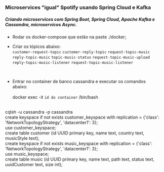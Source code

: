 ### Microservices "igual" Spotify usando Spring Cloud e Kafka
##### Criando microservices com Spring Boot, Spring Cloud, Apache Kafka e Cassandra, microservicos Async.

- Rodar os docker-compose que estão na paste ./docker;

- Criar os tópicos abaixo: <br/>
`customer-request-topic`
`customer-reply-topic`
`request-topic-music`
`reply-topic-music`
`topic-music-status`
`request-topic-music-upload`
`reply-topic-music-listener`
`request-topic-music-listener`
<br/>

- Entrar no container de banco cassandra e executar os comandos abaixo: <br/><br/>
docker exec -it `id do container`  /bin/bash
<br/>
cqlsh -u cassandra -p cassandra
<br/>
create keyspace if not exists customer_keyspace with replication = {'class': 'NetworkTopologyStrategy', 'datacenter1': 3};
<br/>
use customer_keyspace;
<br/>
create table customer (id UUID primary key, name text, country text, musicStyle text);
<br/>
create keyspace if not exists music_keyspace with replication = {'class': 'NetworkTopologyStrategy', 'datacenter1': 3};
<br/>
use music_keyspace;
<br/>
create table music (id UUID primary key, name text, path text, status text, uuidCustomer text, size int);